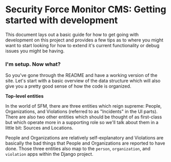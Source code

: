 # Security Force Monitor CMS: Getting started with development

This document lays out a basic guide for how to get going with development on
this project and provides a few tips as to where you might want to start
looking for how to extend it's current functionality or debug issues you might
be having.

### I'm setup. Now what?

So you've gone through the README and have a working version of the site. Let's
start with a basic overview of the data structure which will also give you
a pretty good sense of how the code is organized.

**Top-level entities**

In the world of SFM, there are three entities which reign supreme: People,
Organizations, and Violations (referred to as "Incidents" in the UI parts).
There are also two other entities which should be thought of as first-class but
which operate more in a supporting role so we'll talk about them in a little
bit: Sources and Locations.

People and Organizations are relatively self-explanatory and Violations are
basically the bad things that People and Organizations are reported to have
done. Those three entities also map to the `person`, `organization`, and
`violation` apps within the Django project.
